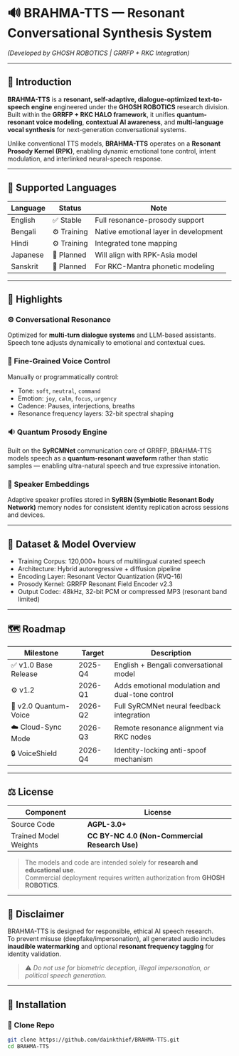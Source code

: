 # 🔊 BRAHMA-TTS — Resonant Conversational Synthesis System  
*(Developed by GHOSH ROBOTICS | GRRFP + RKC Integration)*

---

## 🧬 Introduction
**BRAHMA-TTS** is a **resonant, self-adaptive, dialogue-optimized text-to-speech engine** engineered under the **GHOSH ROBOTICS** research division.  
Built within the **GRRFP + RKC HALO framework**, it unifies **quantum-resonant voice modeling**, **contextual AI awareness**, and **multi-language vocal synthesis** for next-generation conversational systems.

Unlike conventional TTS models, **BRAHMA-TTS** operates on a **Resonant Prosody Kernel (RPK)**, enabling dynamic emotional tone control, intent modulation, and interlinked neural-speech response.

---

## 🧩 Supported Languages
| Language | Status | Note |
|-----------|--------|------|
| English | ✅ Stable | Full resonance-prosody support |
| Bengali | ⚙️ Training | Native emotional layer in development |
| Hindi | ⚙️ Training | Integrated tone mapping |
| Japanese | 🧠 Planned | Will align with RPK-Asia model |
| Sanskrit | 🧠 Planned | For RKC-Mantra phonetic modeling |

---

## 🌟 Highlights

### ⚙️ Conversational Resonance
Optimized for **multi-turn dialogue systems** and LLM-based assistants. Speech tone adjusts dynamically to emotional and contextual cues.

### 🧠 Fine-Grained Voice Control
Manually or programmatically control:
- Tone: `soft`, `neutral`, `command`
- Emotion: `joy`, `calm`, `focus`, `urgency`
- Cadence: Pauses, interjections, breaths
- Resonance frequency layers: 32-bit spectral shaping

### 🔉 Quantum Prosody Engine
Built on the **SyRCMNet** communication core of GRRFP, BRAHMA-TTS models speech as a **quantum-resonant waveform** rather than static samples — enabling ultra-natural speech and true expressive intonation.

### 🧬 Speaker Embeddings
Adaptive speaker profiles stored in **SyRBN (Symbiotic Resonant Body Network)** memory nodes for consistent identity replication across sessions and devices.

---

## 🧠 Dataset & Model Overview

- Training Corpus: 120,000+ hours of multilingual curated speech  
- Architecture: Hybrid autoregressive + diffusion pipeline  
- Encoding Layer: Resonant Vector Quantization (RVQ-16)  
- Prosody Kernel: GRRFP Resonant Field Encoder v2.3  
- Output Codec: 48kHz, 32-bit PCM or compressed MP3 (resonant band limited)  

---

## 🗺️ Roadmap

| Milestone | Target | Description |
|------------|---------|-------------|
| ✅ v1.0 Base Release | 2025-Q4 | English + Bengali conversational model |
| ⚙️ v1.2 | 2026-Q1 | Adds emotional modulation and dual-tone control |
| 🧠 v2.0 Quantum-Voice | 2026-Q2 | Full SyRCMNet neural feedback integration |
| ☁️ Cloud-Sync Mode | 2026-Q3 | Remote resonance alignment via RKC nodes |
| 🔒 VoiceShield | 2026-Q4 | Identity-locking anti-spoof mechanism |

---

## ⚖️ License

| Component | License |
|------------|----------|
| Source Code | **AGPL-3.0+** |
| Trained Model Weights | **CC BY-NC 4.0 (Non-Commercial Research Use)** |

> The models and code are intended solely for **research and educational use**.  
> Commercial deployment requires written authorization from **GHOSH ROBOTICS**.

---

## 🧩 Disclaimer

BRAHMA-TTS is designed for responsible, ethical AI speech research.  
To prevent misuse (deepfake/impersonation), all generated audio includes **inaudible watermarking** and optional **resonant frequency tagging** for identity validation.

> ⚠️ *Do not use for biometric deception, illegal impersonation, or political speech generation.*

---

## 🧰 Installation

### 🔹 Clone Repo
```bash
git clone https://github.com/dainkthief/BRAHMA-TTS.git
cd BRAHMA-TTS
